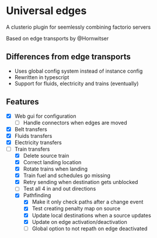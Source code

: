 # Universal edges

A clusterio plugin for seemlessly combining factorio servers

Based on edge transports by @Hornwitser

## Differences from edge transports
- Uses global config system instead of instance config
- Rewritten in typescript
- Support for fluids, electricity and trains (eventually)

## Features

- [x] Web gui for configuration
  - [ ] Handle connectors when edges are moved
- [x] Belt transfers
- [x] Fluids transfers
- [x] Electricity transfers
- [ ] Train transfers
  - [x] Delete source train
  - [x] Correct landing location
  - [x] Rotate trains when landing 
  - [x] Train fuel and schedules go missing
  - [x] Retry sending when destination gets unblocked
  - [ ] Test all 4 in and out directions
  - [x] Pathfinding
    - [x] Make it only check paths after a change event
    - [x] Test creating penalty map on source
    - [x] Update local destinations when a source updates
    - [x] Update on edge activation/deactivation
    - [ ] Global option to not repath on edge deactivated
